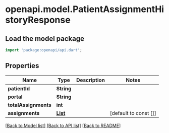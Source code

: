 # openapi.model.PatientAssignmentHistoryResponse

## Load the model package
```dart
import 'package:openapi/api.dart';
```

## Properties
Name | Type | Description | Notes
------------ | ------------- | ------------- | -------------
**patientId** | **String** |  | 
**portal** | **String** |  | 
**totalAssignments** | **int** |  | 
**assignments** | [**List<PatientAssignmentOutboxRead>**](PatientAssignmentOutboxRead.md) |  | [default to const []]

[[Back to Model list]](../README.md#documentation-for-models) [[Back to API list]](../README.md#documentation-for-api-endpoints) [[Back to README]](../README.md)


